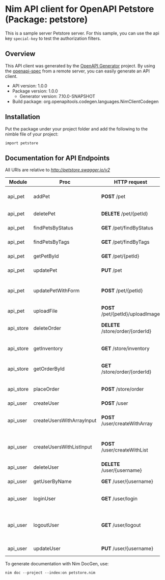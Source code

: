 # Nim API client for OpenAPI Petstore (Package: petstore)

This is a sample server Petstore server. For this sample, you can use the api key `special-key` to test the authorization filters.

## Overview

This API client was generated by the [OpenAPI Generator](https://openapi-generator.tech) project.  By using the [openapi-spec](https://openapis.org) from a remote server, you can easily generate an API client.

- API version: 1.0.0
- Package version: 1.0.0
    - Generator version: 7.10.0-SNAPSHOT
- Build package: org.openapitools.codegen.languages.NimClientCodegen

## Installation

Put the package under your project folder and add the following to the nimble file of your project:

```
import petstore
```

## Documentation for API Endpoints

All URIs are relative to *http://petstore.swagger.io/v2*

Module | Proc | HTTP request | Description
------------ | ------------- | ------------- | -------------
api_pet | addPet | **POST** /pet | Add a new pet to the store
api_pet | deletePet | **DELETE** /pet/{petId} | Deletes a pet
api_pet | findPetsByStatus | **GET** /pet/findByStatus | Finds Pets by status
api_pet | findPetsByTags | **GET** /pet/findByTags | Finds Pets by tags
api_pet | getPetById | **GET** /pet/{petId} | Find pet by ID
api_pet | updatePet | **PUT** /pet | Update an existing pet
api_pet | updatePetWithForm | **POST** /pet/{petId} | Updates a pet in the store with form data
api_pet | uploadFile | **POST** /pet/{petId}/uploadImage | uploads an image
api_store | deleteOrder | **DELETE** /store/order/{orderId} | Delete purchase order by ID
api_store | getInventory | **GET** /store/inventory | Returns pet inventories by status
api_store | getOrderById | **GET** /store/order/{orderId} | Find purchase order by ID
api_store | placeOrder | **POST** /store/order | Place an order for a pet
api_user | createUser | **POST** /user | Create user
api_user | createUsersWithArrayInput | **POST** /user/createWithArray | Creates list of users with given input array
api_user | createUsersWithListInput | **POST** /user/createWithList | Creates list of users with given input array
api_user | deleteUser | **DELETE** /user/{username} | Delete user
api_user | getUserByName | **GET** /user/{username} | Get user by user name
api_user | loginUser | **GET** /user/login | Logs user into the system
api_user | logoutUser | **GET** /user/logout | Logs out current logged in user session
api_user | updateUser | **PUT** /user/{username} | Updated user


To generate documentation with Nim DocGen, use:

```
nim doc --project --index:on petstore.nim
```
